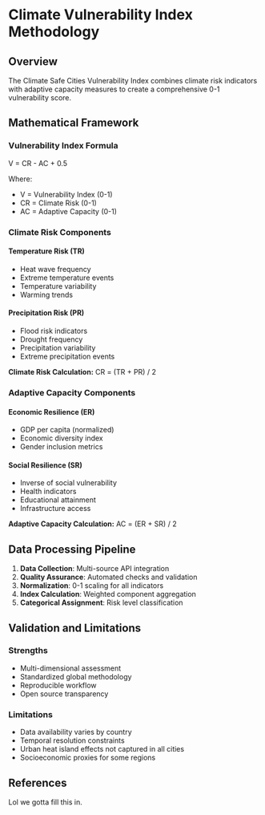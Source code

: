 # Climate Vulnerability Index Methodology

## Overview

The Climate Safe Cities Vulnerability Index combines climate risk indicators with adaptive capacity measures to create a comprehensive 0-1 vulnerability score.

## Mathematical Framework

### Vulnerability Index Formula
V = CR - AC + 0.5

Where:
- V = Vulnerability Index (0-1)
- CR = Climate Risk (0-1)
- AC = Adaptive Capacity (0-1)

### Climate Risk Components

#### Temperature Risk (TR)
- Heat wave frequency
- Extreme temperature events
- Temperature variability
- Warming trends

#### Precipitation Risk (PR)
- Flood risk indicators
- Drought frequency
- Precipitation variability
- Extreme precipitation events

**Climate Risk Calculation:**
CR = (TR + PR) / 2

### Adaptive Capacity Components

#### Economic Resilience (ER)
- GDP per capita (normalized)
- Economic diversity index
- Gender inclusion metrics

#### Social Resilience (SR)
- Inverse of social vulnerability
- Health indicators
- Educational attainment
- Infrastructure access

**Adaptive Capacity Calculation:**
AC = (ER + SR) / 2

## Data Processing Pipeline

1. **Data Collection**: Multi-source API integration
2. **Quality Assurance**: Automated checks and validation
3. **Normalization**: 0-1 scaling for all indicators
4. **Index Calculation**: Weighted component aggregation
5. **Categorical Assignment**: Risk level classification

## Validation and Limitations

### Strengths
- Multi-dimensional assessment
- Standardized global methodology
- Reproducible workflow
- Open source transparency

### Limitations
- Data availability varies by country
- Temporal resolution constraints
- Urban heat island effects not captured in all cities
- Socioeconomic proxies for some regions

## References

Lol we gotta fill this in.